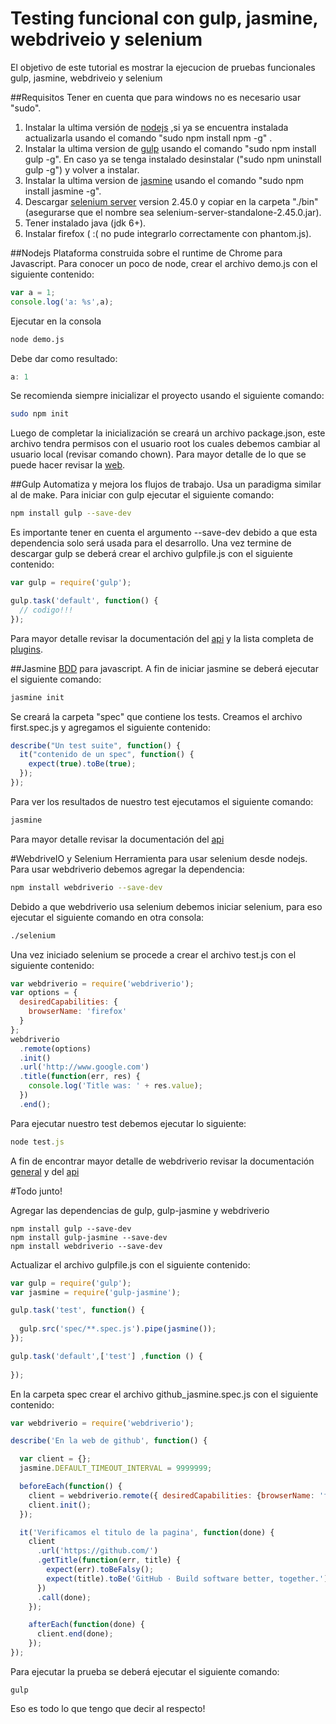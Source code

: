 Testing funcional con gulp, jasmine, webdriveio y selenium
==========================================================

El objetivo de este tutorial es mostrar la ejecucion de pruebas funcionales gulp, jasmine, webdriveio y selenium

##Requisitos
Tener en cuenta que para windows no es necesario usar "sudo".

  1. Instalar la ultima versión de [nodejs](https://nodejs.org) ,si ya se encuentra instalada actualizarla usando el comando "sudo npm install npm -g" .
  2. Instalar la ultima version de [gulp](http://gulpjs.com) usando el comando "sudo npm install gulp -g". En caso ya se tenga instalado desinstalar ("sudo npm uninstall gulp -g") y volver a instalar.
  3. Instalar la ultima version de [jasmine](http://jasmine.github.io) usando el comando "sudo npm install jasmine -g".
  4. Descargar [selenium server](http://www.seleniumhq.org) version 2.45.0 y copiar en la carpeta "./bin" (asegurarse que el nombre sea selenium-server-standalone-2.45.0.jar).
  5. Tener instalado java (jdk 6+).
  6. Instalar firefox ( :( no pude integrarlo correctamente con phantom.js).

##Nodejs
Plataforma construida sobre el runtime de Chrome para Javascript.
Para conocer un poco de node, crear el archivo demo.js con el siguiente contenido:
```js
var a = 1;
console.log('a: %s',a);
```
Ejecutar en la consola
```sh
node demo.js
```
Debe dar como resultado:
```js
a: 1
```
Se recomienda siempre inicializar el proyecto usando el siguiente comando:
```sh
sudo npm init
```
Luego de completar la inicialización se creará un archivo package.json, este archivo tendra permisos con el usuario root los cuales debemos cambiar al usuario local (revisar comando chown).
Para mayor detalle de lo que se puede hacer revisar la [web](https://nodejs.org/api).

##Gulp
Automatiza y mejora los flujos de trabajo. Usa un paradigma similar al de make.
Para iniciar con gulp ejecutar el siguiente comando:
```sh
npm install gulp --save-dev
```
Es importante tener en cuenta el argumento --save-dev debido a que esta dependencia solo será usada para el desarrollo.
Una vez termine de descargar gulp se deberá crear el archivo gulpfile.js con el siguiente contenido:
```js
var gulp = require('gulp');

gulp.task('default', function() {
  // codigo!!!
});
```
Para mayor detalle revisar la documentación del [api](https://github.com/gulpjs/gulp/blob/master/docs/API.md) y la lista completa de [plugins](http://gulpjs.com/plugins).

##Jasmine
[BDD](http://en.wikipedia.org/wiki/Behavior-driven_development) para javascript.
A fin de iniciar jasmine se deberá ejecutar el siguiente comando:
```sh
jasmine init
```
Se creará la carpeta "spec" que contiene los tests.
Creamos el archivo first.spec.js y agregamos el siguiente contenido:
```js
describe("Un test suite", function() {
  it("contenido de un spec", function() {
    expect(true).toBe(true);
  });
});
```
Para ver los resultados de nuestro test ejecutamos el siguiente comando:
```sh
jasmine
```

Para mayor detalle revisar la documentación del [api](http://jasmine.github.io/2.3/introduction.html)

#WebdriveIO y Selenium
Herramienta para usar selenium desde nodejs.
Para usar webdriverio debemos agregar la dependencia:
```sh
npm install webdriverio --save-dev
```
Debido a que webdriverio usa selenium debemos iniciar selenium, para eso ejecutar el siguiente comando en otra consola:
```sh
./selenium
```
Una vez iniciado selenium se procede a crear el archivo test.js con el siguiente contenido:
```js
var webdriverio = require('webdriverio');
var options = {
  desiredCapabilities: {
    browserName: 'firefox'
  }
};
webdriverio
  .remote(options)
  .init()
  .url('http://www.google.com')
  .title(function(err, res) {
    console.log('Title was: ' + res.value);
  })
  .end();
```
Para ejecutar nuestro test debemos ejecutar lo siguiente:
```js
node test.js
```
A fin de encontrar mayor detalle de webdriverio revisar la documentación [general](http://webdriver.io/guide.html) y del [api](http://webdriver.io/api.html)

#Todo junto!

Agregar las dependencias de gulp, gulp-jasmine y webdriverio
```
npm install gulp --save-dev
npm install gulp-jasmine --save-dev
npm install webdriverio --save-dev
```
Actualizar el archivo gulpfile.js con el siguiente contenido:
```js
var gulp = require('gulp');
var jasmine = require('gulp-jasmine');

gulp.task('test', function() {
  
  gulp.src('spec/**.spec.js').pipe(jasmine());
});

gulp.task('default',['test'] ,function () {
  
});
```
En la carpeta spec crear el archivo github_jasmine.spec.js con el siguiente contenido:
```js
var webdriverio = require('webdriverio');

describe('En la web de github', function() {

  var client = {};
  jasmine.DEFAULT_TIMEOUT_INTERVAL = 9999999;

  beforeEach(function() {
    client = webdriverio.remote({ desiredCapabilities: {browserName: 'firefox'} });
    client.init();
  });

  it('Verificamos el titulo de la pagina', function(done) {
    client
      .url('https://github.com/')
      .getTitle(function(err, title) {
        expect(err).toBeFalsy();
        expect(title).toBe('GitHub · Build software better, together.');
      })
      .call(done);
    });

    afterEach(function(done) {
      client.end(done);
    });
});
```
Para ejecutar la prueba se deberá ejecutar el siguiente comando:
```
gulp
```

Eso es todo lo que tengo que decir al respecto!